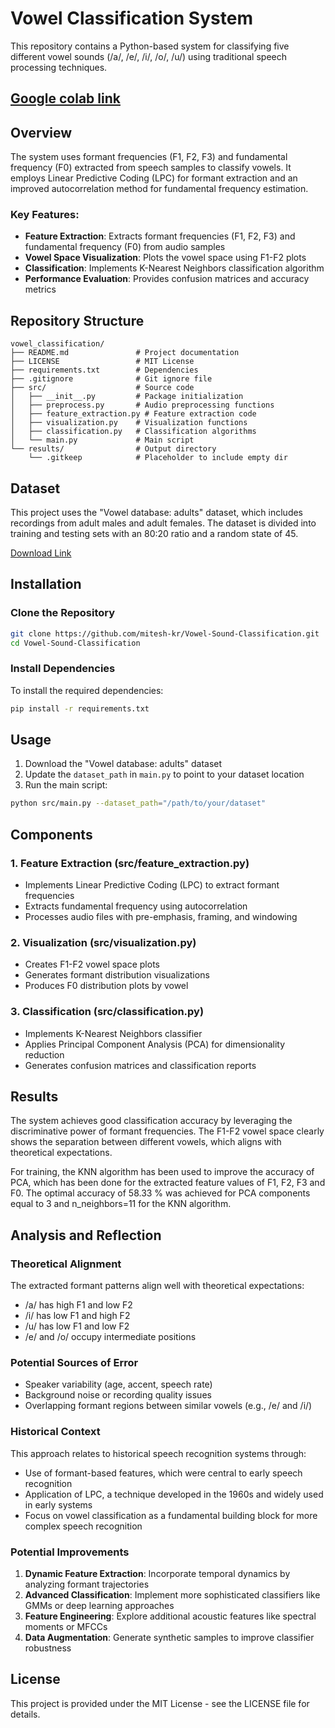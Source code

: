 # Vowel Classification System

This repository contains a Python-based system for classifying five different vowel sounds (/a/, /e/, /i/, /o/, /u/) using traditional speech processing techniques.


## [Google colab link](https://colab.research.google.com/drive/1yxLwj0Z4YthIge3AQh6exPbVY5gra1b3?usp=sharing)

## Overview

The system uses formant frequencies (F1, F2, F3) and fundamental frequency (F0) extracted from speech samples to classify vowels. It employs Linear Predictive Coding (LPC) for formant extraction and an improved autocorrelation method for fundamental frequency estimation.

### Key Features:

- **Feature Extraction**: Extracts formant frequencies (F1, F2, F3) and fundamental frequency (F0) from audio samples
- **Vowel Space Visualization**: Plots the vowel space using F1-F2 plots
- **Classification**: Implements K-Nearest Neighbors classification algorithm
- **Performance Evaluation**: Provides confusion matrices and accuracy metrics

## Repository Structure

```
vowel_classification/
├── README.md               # Project documentation
├── LICENSE                 # MIT License
├── requirements.txt        # Dependencies
├── .gitignore              # Git ignore file
├── src/                    # Source code
│   ├── __init__.py         # Package initialization
│   ├── preprocess.py       # Audio preprocessing functions
│   ├── feature_extraction.py # Feature extraction code
│   ├── visualization.py    # Visualization functions
│   ├── classification.py   # Classification algorithms
│   └── main.py             # Main script
└── results/                # Output directory
    └── .gitkeep            # Placeholder to include empty dir
```

## Dataset

This project uses the "Vowel database: adults" dataset, which includes recordings from adult males and adult females. The dataset is divided into training and testing sets with an 80:20 ratio and a random state of 45.

[Download Link](https://drive.google.com/drive/folders/1q1_bgzXWSS-cTy646rAa0TfvL_w0K70_)
## Installation

### Clone the Repository

```bash
git clone https://github.com/mitesh-kr/Vowel-Sound-Classification.git
cd Vowel-Sound-Classification
```

### Install Dependencies

To install the required dependencies:

```bash
pip install -r requirements.txt
```

## Usage

1. Download the "Vowel database: adults" dataset
2. Update the `dataset_path` in `main.py` to point to your dataset location
3. Run the main script:

```bash
python src/main.py --dataset_path="/path/to/your/dataset"
```

## Components

### 1. Feature Extraction (src/feature_extraction.py)

- Implements Linear Predictive Coding (LPC) to extract formant frequencies
- Extracts fundamental frequency using autocorrelation
- Processes audio files with pre-emphasis, framing, and windowing

### 2. Visualization (src/visualization.py)

- Creates F1-F2 vowel space plots
- Generates formant distribution visualizations
- Produces F0 distribution plots by vowel

### 3. Classification (src/classification.py)

- Implements K-Nearest Neighbors classifier
- Applies Principal Component Analysis (PCA) for dimensionality reduction
- Generates confusion matrices and classification reports

## Results

The system achieves good classification accuracy by leveraging the discriminative power of formant frequencies. The F1-F2 vowel space clearly shows the separation between different vowels, which aligns with theoretical expectations.

For training, the KNN algorithm has been used to improve the accuracy of PCA, which
has been done for the extracted feature values of F1, F2, F3 and F0.
The optimal accuracy of 58.33 % was achieved for PCA components equal to 3 and
n_neighbors=11 for the KNN algorithm.


## Analysis and Reflection

### Theoretical Alignment

The extracted formant patterns align well with theoretical expectations:
- /a/ has high F1 and low F2
- /i/ has low F1 and high F2
- /u/ has low F1 and low F2
- /e/ and /o/ occupy intermediate positions

### Potential Sources of Error

- Speaker variability (age, accent, speech rate)
- Background noise or recording quality issues
- Overlapping formant regions between similar vowels (e.g., /e/ and /i/)

### Historical Context

This approach relates to historical speech recognition systems through:
- Use of formant-based features, which were central to early speech recognition
- Application of LPC, a technique developed in the 1960s and widely used in early systems
- Focus on vowel classification as a fundamental building block for more complex speech recognition

### Potential Improvements

1. **Dynamic Feature Extraction**: Incorporate temporal dynamics by analyzing formant trajectories
2. **Advanced Classification**: Implement more sophisticated classifiers like GMMs or deep learning approaches
3. **Feature Engineering**: Explore additional acoustic features like spectral moments or MFCCs
4. **Data Augmentation**: Generate synthetic samples to improve classifier robustness

## License

This project is provided under the MIT License - see the LICENSE file for details.

